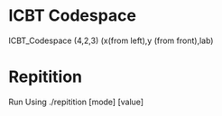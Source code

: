 # ICBT Codespace
ICBT_Codespace (4,2,3) (x(from left),y (from front),lab)

# Repitition
Run Using ./repitition [mode] [value]
